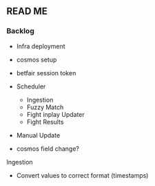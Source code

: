 ## READ ME

### Backlog
- Infra deployment
- cosmos setup
- betfair session token

- Scheduler
  - Ingestion
  - Fuzzy Match
  - Fight inplay Updater
  - Fight Results

- Manual Update

- cosmos field change?

Ingestion
- Convert values to correct format (timestamps)